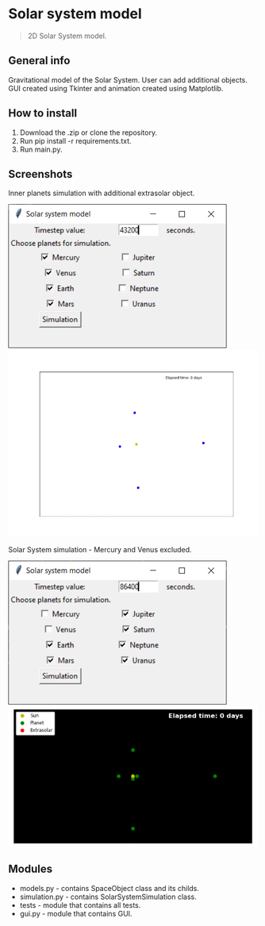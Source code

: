 # Solar system model
> 2D Solar System model.

## General info
Gravitational model of the Solar System. User can add additional objects. 
GUI created using Tkinter and animation created using Matplotlib.


## How to install
1. Download the .zip or clone the repository. 
2. Run pip install -r requirements.txt.
3. Run main.py.
	
## Screenshots
Inner planets simulation with additional extrasolar object.

![Menu](./img/menu1.PNG)
![calendar](/img/simulation1.gif)

Solar System simulation - Mercury and Venus excluded. 

![Menu](./img/menu2.PNG)
![calendar](/img/simulation2.gif)

## Modules
* models.py - contains SpaceObject class and its childs.
* simulation.py - contains SolarSystemSimulation class.
* tests - module that contains all tests.
* gui.py - module that contains GUI.
